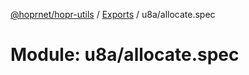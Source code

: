 [@hoprnet/hopr-utils](../README.md) / [Exports](../modules.md) / u8a/allocate.spec

# Module: u8a/allocate.spec
